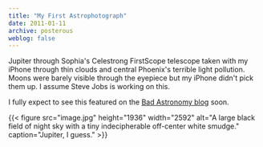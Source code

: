 ```yaml
---
title: "My First Astrophotograph"
date: 2011-01-11
archive: posterous
weblog: false
---
```


Jupiter through Sophia's Celestrong FirstScope telescope taken with my iPhone through thin clouds and central Phoenix's terrible light pollution. Moons were barely visible through the eyepiece but my iPhone didn't pick them up. I assume Steve Jobs is working on this.

I fully expect to see this featured on the [Bad Astronomy blog][ba] soon.

[ba]: http://www.badastronomy.com/index.html

{{< figure 
	src="image.jpg" 
	height="1936" 
	width="2592" 
	alt="A large black field of night sky with a tiny indecipherable off-center white smudge." 
	caption="Jupiter, I guess." >}}

